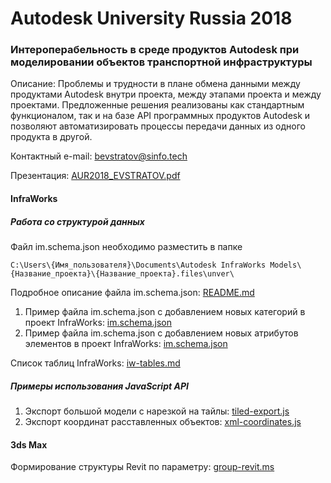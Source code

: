# Autodesk University Russia 2018
### Интероперабельность в среде продуктов Autodesk при моделировании объектов транспортной инфраструктуры 

Описание: Проблемы и трудности в плане обмена данными между продуктами Autodesk внутри проекта, между этапами проекта и между проектами. Предложенные решения реализованы как стандартным функционалом, так и на базе API программных продуктов Autodesk и позволяют автоматизировать процессы передачи данных из одного продукта в другой.

Контактный e-mail: [bevstratov@sinfo.tech](mailto:bevstratov@sinfo.tech)

Презентация: [AUR2018_EVSTRATOV.pdf](/ppt/AUR2018_EVSTRATOV.pdf)

#### InfraWorks
##### Работа со структурой данных
Файл im.schema.json необходимо разместить в папке
```
C:\Users\{Имя_пользователя}\Documents\Autodesk InfraWorks Models\{Название_проекта}\{Название_проекта}.files\unver\
```
Подробное описание файла im.schema.json: [README.md](/infraworks/README.md)
1. Пример файла im.schema.json с добавлением новых категорий в проект InfraWorks: [im.schema.json](/infraworks/classes/im.schema.json)
2. Пример файла im.schema.json с добавлением новых атрибутов элементов в проект InfraWorks: [im.schema.json](/infraworks/attributes/im.schema.json)

Список таблиц InfraWorks: [iw-tables.md](/infraworks/iw-tables.md)
##### Примеры использования JavaScript API
1. Экспорт большой модели с нарезкой на тайлы: [tiled-export.js](/infraworks/js-api/tiled-export.js)
2. Экспорт координат расставленных объектов: [xml-coordinates.js](/infraworks/js-api/xml-coordinates.js)

#### 3ds Max
Формирование структуры Revit по параметру: [group-revit.ms](/3dsmax/group-revit.ms)
